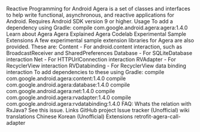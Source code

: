 Reactive Programming for Android Agera is a set of classes and interfaces to help write functional, asynchronous, and reactive applications for Android. Requires Android SDK version 9 or higher. Usage To add a dependency using Gradle: compile com.google.android.agera:agera:1.4.0 Learn about Agera Agera Explained Agera Codelab Experimental Sample Extensions A few experimental sample extension libraries for Agera are also provided. These are: Content - For android.content interaction, such as BroadcastReceiver and SharedPreferences Database - For SQLiteDatabase interaction Net - For HTTPUrlConnection interaction RVAdapter - For RecyclerView interaction RVDatabinding - For RecyclerView data binding interaction To add dependencies to these using Gradle: compile com.google.android.agera:content:1.4.0 compile com.google.android.agera:database:1.4.0 compile com.google.android.agera:net:1.4.0 compile com.google.android.agera:rvadapter:1.4.0 compile com.google.android.agera:rvdatabinding:1.4.0 FAQ: Whats the relation with RxJava? See this issue. Links GitHub project Issue tracker (Unofficial) wiki translations Chinese Korean (Unofficial) Extensions retrofit-agera-call-adapter